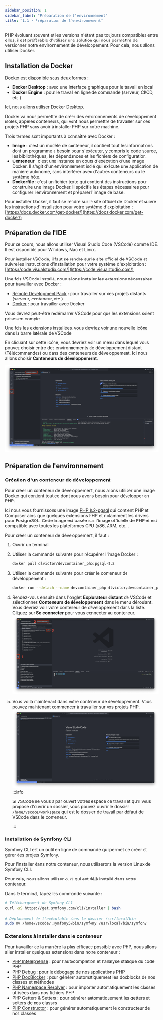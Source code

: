 ```yaml
---
sidebar_position: 1
sidebar_label: "Préparation de l'environnement"
title: "1.1 - Préparation de l'environnement"
---
```


PHP évoluant souvent et les versions n'étant pas toujours compatibles entre elles, il est préférable d'utiliser une solution qui nous permettra de versionner notre environnement de développement. Pour cela, nous allons utiliser Docker.

## Installation de Docker

Docker est disponible sous deux formes :

- **Docker Desktop** : avec une interface graphique pour le travail en local
- **Docker Engine** : pour le travail en ligne de commande (serveur, CI/CD, etc.)

Ici, nous allons utiliser Docker Desktop.

Docker va nous permettre de créer des environnements de développement isolés, appelés conteneurs, qui vont nous permettre de travailler sur des projets PHP sans avoir à installer PHP sur notre machine.

Trois termes sont importants à connaître avec Docker :

- **Image** : c'est un modèle de conteneur, il contient tout les informations dont un programme a besoin pour s'exécuter, y compris le code source, les bibliothèques, les dépendances et les fichiers de configuration.
- **Conteneur** : c'est une instance en cours d'exécution d'une image Docker. Il s'agit d'un environnement isolé qui exécute une application de manière autonome, sans interférer avec d'autres conteneurs ou le système hôte.
- **Dockerfile** : c'est un fichier texte qui contient des instructions pour construire une image Docker. Il spécifie les étapes nécessaires pour configurer l'environnement et préparer l'image de base.

Pour installer Docker, il faut se rendre sur le site officiel de Docker et suivre les instructions d'installation pour votre système d'exploitation : [https://docs.docker.com/get-docker/](https://docs.docker.com/get-docker/)

## Préparation de l'IDE

Pour ce cours, nous allons utiliser Visual Studio Code (VSCode) comme IDE. Il est disponible pour Windows, Mac et Linux.

Pour installer VSCode, il faut se rendre sur le site officiel de VSCode et suivre les instructions d'installation pour votre système d'exploitation : [https://code.visualstudio.com/](https://code.visualstudio.com/)

Une fois VSCode installé, nous allons installer les extensions nécessaires pour travailler avec Docker :

- [Remote Development Pack](https://marketplace.visualstudio.com/items?itemName=ms-vscode-remote.vscode-remote-extensionpack) : pour travailler sur des projets distants (serveur, conteneur, etc.)
- [Docker](https://marketplace.visualstudio.com/items?itemName=ms-azuretools.vscode-docker) : pour travailler avec Docker

Vous devrez peut-être redémarrer VSCode pour que les extensions soient prises en compte.

Une fois les extensions installées, vous devriez voir une nouvelle icône dans la barre latérale de VSCode.

En cliquant sur cette icône, vous devriez voir un menu dans lequel vous pouvez choisir entre des environnements de développement distant (Télécommandes) ou dans des conteneurs de développement. Ici nous allons choisir **Conteneurs de développement**.

![Remote Development](./assets/rm-extension.png)

## Préparation de l'environnement

### Création d'un conteneur de développement

Pour créer un conteneur de développement, nous allons utiliser une image Docker qui contient tout ce dont nous avons besoin pour développer en PHP.

Ici nous vous fournissons une image [PHP 8.2-pgsql](https://hub.docker.com/r/dlvictor/devcontainer_php) qui contient PHP et Composer ainsi que quelques extensions PHP et notamment les drivers pour PostgreSQL. Cette image est basée sur l'image officielle de PHP et est compatible avec toutes les plateformes CPU (x86, ARM, etc.).

Pour créer un conteneur de développement, il faut :

1. Ouvrir un terminal
2. Utiliser la commande suivante pour récupérer l'image Docker :
   ```bash
   docker pull dlvictor/devcontainer_php:pgsql-8.2
   ```
3. Utiliser la commande suivante pour créer le conteneur de développement :
   ```bash
   docker run --detach --name devcontainer_php dlvictor/devcontainer_php:pgsql-8.2
   ```
4. Rendez-vous ensuite dans l'onglet **Explorateur distant** de VSCode et sélectionnez **Conteneurs de développement** dans le menu déroulant. Vous devriez voir votre conteneur de développement dans la liste. Cliquez sur **Se connecter** pour vous connecter au conteneur.
   ![Remote Development](./assets/rm-step.png)
5. Vous voilà maintenant dans votre conteneur de développement. Vous pouvez maintenant commencer à travailler sur vos projets PHP.
   ![Remote Development](./assets/empty-devcontainer.png)
   :::info

   Si VSCode ne vous a par ouvert votres espace de travail et qu'il vous propose d'ouvrir un dossier, vous pouvez ouvrir le dossier `/home/vscode/workspace` qui est le dossier de travail par défaut de VSCode dans le conteneur.

   :::

### Installation de Symfony CLI

Symfony CLI est un outil en ligne de commande qui permet de créer et gérer des projets Symfony.

Pour l'installer dans notre conteneur, nous utiliserons la version Linux de Symfony CLI.

Pour cela, nous allons utiliser `curl` qui est déjà installé dans notre conteneur.

Dans le terminal, tapez les commande suivante :

```bash
# Téléchargement de Symfony CLI
curl -sS https://get.symfony.com/cli/installer | bash

# Déplacement de l'exécutable dans le dossier /usr/local/bin
sudo mv /home/vscode/.symfony5/bin/symfony /usr/local/bin/symfony
```

### Extensions à installer dans le conteneur

Pour travailler de la manière la plus efficace possible avec PHP, nous allons aller installer quelques extensions dans notre conteneur :

- [PHP Intelephense](https://marketplace.visualstudio.com/items?itemName=bmewburn.vscode-intelephense-client) : pour l'autocomplétion et l'analyse statique du code PHP
- [PHP Debug](https://marketplace.visualstudio.com/items?itemName=felixfbecker.php-debug) : pour le débogage de nos applications PHP
- [PHP DocBlocker](https://marketplace.visualstudio.com/items?itemName=neilbrayfield.php-docblocker) : pour générer automatiquement les docblocks de nos classes et méthodes
- [PHP Namespace Resolver](https://marketplace.visualstudio.com/items?itemName=MehediDracula.php-namespace-resolver) : pour importer automatiquement les classes utilisées dans nos fichiers PHP
- [PHP Getters & Setters](https://marketplace.visualstudio.com/items?itemName=phproberto.vscode-php-getters-setters) : pour générer automatiquement les getters et setters de nos classes
- [PHP Constructor](https://marketplace.visualstudio.com/items?itemName=MehediDracula.php-constructor) : pour générer automatiquement le constructeur de nos classes
